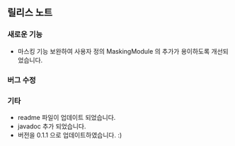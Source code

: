 ## 릴리스 노트

### 새로운 기능

- 마스킹 기능 보완하여 사용자 정의 MaskingModule 의 추가가 용이하도록 개선되었습니다.

### 버그 수정

### 기타

- readme 파일이 업데이트 되었습니다.
- javadoc 추가 되었습니다.
- 버전을 0.1.1 으로 업데이트하였습니다. :)
